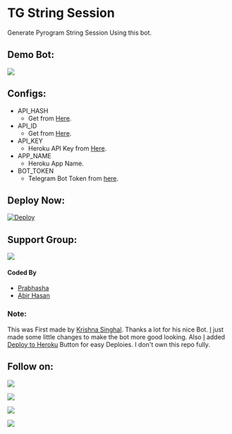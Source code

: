 # TG String Session
Generate Pyrogram String Session Using this bot.

## Demo Bot:
<a href="https://t.me/StringSessionGenRobot"><img src="https://img.shields.io/badge/Telegram-Bot-blue.svg?logo=telegram"></a>

## Configs:
- API_HASH
  - Get from [Here](https://my.telegram.org).
- API_ID
  - Get from [Here](https://my.telegram.org).
- API_KEY
  - Heroku API Key from [Here](https://dashboard.heroku.com/account).
- APP_NAME
  - Heroku App Name.
- BOT_TOKEN
  - Telegram Bot Token from [here](https://t.me/BotFather).

## Deploy Now:
[![Deploy](https://www.herokucdn.com/deploy/button.svg)](https://heroku.com/deploy?template=https://github.com/AbirHasan2005/TG-String-Session/tree/main)

## Support Group:
<a href="https://t.me/linux_repo"><img src="https://img.shields.io/badge/Telegram-Join%20Telegram%20Group-blue.svg?logo=telegram"></a>

#### Coded By
- [Prabhasha](https://github.com/Krishna-Singhal)
- [Abir Hasan](https://github.com/Prabhasha-p)

### Note:
This was First made by [Krishna Singhal](https://github.com/Krishna-Singhal). Thanks a lot for his nice Bot. [I](https://github.com/Prabhasha-p) just made some little changes to make the bot more good looking. Also [I](https://github.com/Prabhasha-p) added [Deploy to Heroku](https://github.com/prabhasha-p/TG-String-Session#deploy-now) Button for easy Deploies. I don't own this repo fully.

## Follow on:
<p align="left">
<a href="https://github.com/Prabhasha-p"><img src="https://img.shields.io/badge/GitHub-Follow%20on%20GitHub-inactive.svg?logo=github"></a>
</p>
<p align="left">
<a href="https://twitter.com/prabhashapiumantha"><img src="https://img.shields.io/badge/Twitter-Follow%20on%20Twitter-informational.svg?logo=twitter"></a>
</p>
<p align="left">
<a href="https://facebook.com/prabhasha999"><img src="https://img.shields.io/badge/Facebook-Follow%20on%20Facebook-blue.svg?logo=facebook"></a>
</p>
<p align="left">
<a href="https://instagram.com/prabhasha999"><img src="https://img.shields.io/badge/Instagram-Follow%20on%20Instagram-important.svg?logo=instagram"></a>
</p>
